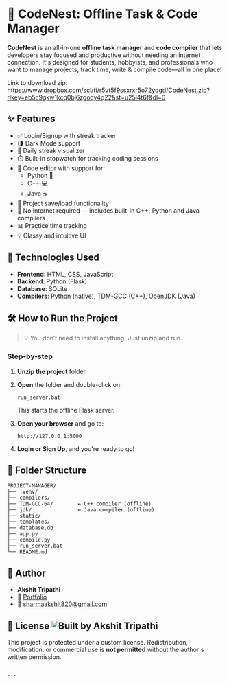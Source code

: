 # 🚀 CodeNest: Offline Task & Code Manager

**CodeNest** is an all-in-one **offline task manager** and **code compiler** that lets developers stay focused and productive without needing an internet connection. It's designed for students, hobbyists, and professionals who want to manage projects, track time, write & compile code—all in one place!

Link to download zip: https://www.dropbox.com/scl/fi/r5vt5f9ssxrxr5o72ydgd/CodeNest.zip?rlkey=eb5c9gkw1kcq0bj6zgocy4q22&st=u25l4t6f&dl=0

## ✨ Features

- ✅ Login/Signup with streak tracker  
- 🌗 Dark Mode support  
- 📅 Daily streak visualizer  
- ⏱️ Built-in stopwatch for tracking coding sessions  
- 🧠 Code editor with support for:
  - Python 🐍
  - C++ 💻
  - Java ☕  
- 💾 Project save/load functionality  
- 📁 No internet required — includes built-in C++, Python and Java compilers  
- 📊 Practice time tracking  
- 💡 Classy and intuitive UI  

## 🧠 Technologies Used

- **Frontend**: HTML, CSS, JavaScript  
- **Backend**: Python (Flask)  
- **Database**: SQLite  
- **Compilers**: Python (native), TDM-GCC (C++), OpenJDK (Java)  

## 🛠️ How to Run the Project

> 💡 You don’t need to install anything. Just unzip and run.

### Step-by-step

1. **Unzip the project** folder  
2. **Open** the folder and double-click on:  
   ```
   run_server.bat
   ```
   This starts the offline Flask server.

3. **Open your browser** and go to:
   ```
   http://127.0.0.1:5000
   ```
4. **Login or Sign Up**, and you're ready to go!

## 📎 Folder Structure

```
PROJECT-MANAGER/
├── .venv/
├── compilers/
├── TDM-GCC-64/        ← C++ compiler (offline)
├── jdk/               ← Java compiler (offline)
├── static/
├── templates/
├── database.db
├── app.py
├── compile.py
├── run_server.bat
└── README.md
```

## 👤 Author

- **Akshit Tripathi**  
- 🔗 [Portfolio](https://akshit-tripathi.github.io/Dynamic-web-portfolio./)  
- 📧 sharmaakshit820@gmail.com  

## 📄 License ![Built by Akshit Tripathi](https://img.shields.io/badge/Built%20by-Akshit%20Tripathi-blueviolet)


This project is protected under a custom license. Redistribution, modification, or commercial use is **not permitted** without the author's written permission.
```

---
